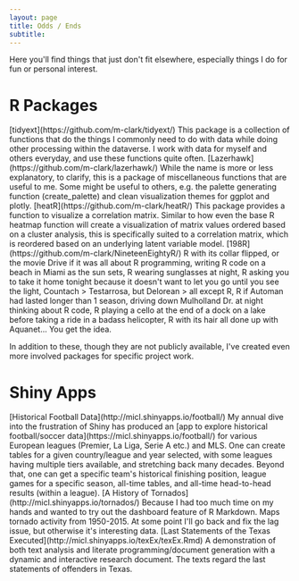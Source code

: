 ```yaml
---
layout: page
title: Odds / Ends
subtitle:
---
```


Here you'll find things that just don't fit elsewhere, especially things I do for fun or personal interest. 


# R Packages

<span itemscope itemtype ="http://schema.org/WebApplication">
[<span itemprop="name">tidyext</span>](https://github.com/m-clark/tidyext/)     
<span itemprop="description">
This package is a collection of functions that do the things I commonly need to do with data while doing other processing within the dataverse. I work with data for myself and others everyday, and use these functions quite often.
</span>
</span>


<span itemscope itemtype ="http://schema.org/WebApplication">
[<span itemprop="name">Lazerhawk</span>](https://github.com/m-clark/lazerhawk/)     
<span itemprop="description">
While the name is more or less explanatory, to clarify, this is a package of miscellaneous functions that are useful to me. Some might be useful to others, e.g. the palette generating function (create_palette) and clean visualization themes for ggplot and plotly.
</span>
</span>


<span itemscope itemtype ="http://schema.org/WebApplication">
[<span itemprop="name">heatR</span>](https://github.com/m-clark/heatR/)     
<span itemprop="description">
This package provides a function to visualize a correlation matrix. Similar to how even the base R heatmap function will create a visualization of matrix values ordered based on a cluster analysis, this is specifically suited to a correlation matrix, which is reordered based on an underlying latent variable model.
</span>
</span>


<span itemscope itemtype ="http://schema.org/WebApplication">
[<span itemprop="name">198R</span>](https://github.com/m-clark/NineteenEightyR/)     
<span itemprop="description">
R with its collar flipped, or the movie Drive if it was all about R programming, writing R code on a beach in Miami as the sun sets, R wearing sunglasses at night, R asking you to take it home tonight because it doesn't want to let you go until you see the light, Countach > Testarrosa, but Delorean > all except R, R if Automan had lasted longer than 1 season, driving down Mulholland Dr. at night thinking about R code, R playing a cello at the end of a dock on a lake before taking a ride in a badass helicopter, R with its hair all done up with Aquanet... You get the idea. 
</span>
</span>


In addition to these, though they are not publicly available, I've created even more involved packages for specific project work.

# Shiny Apps

<span itemscope itemtype ="http://schema.org/WebApplication">
[<span itemprop="name">Historical Football Data</span>](http://micl.shinyapps.io/football/)     
<span itemprop="description">My annual dive into the frustration of Shiny has produced an [app to explore historical football/soccer data](https://micl.shinyapps.io/football/) for various European leagues (<span itemprop="keywords">Premier</span>, <span itemprop="keywords">La Liga</span>, <span itemprop="keywords">Serie A</span> etc.) and <span itemprop="keywords">MLS</span>. One can create tables for a given country/league and year selected, with some leagues having multiple tiers available, and stretching back many decades.  Beyond that, one can get a specific team's historical finishing position, league games for a specific season, all-time tables, and all-time head-to-head results (within a league).
</span>
</span>

<span itemscope itemtype ="http://schema.org/WebApplication">
[<span itemprop="name">A History of Tornados</span>](http://micl.shinyapps.io/tornados/)     
<span itemprop="description">Because I had too much time on my hands and wanted to try out the <span itemprop="keywords">dashboard</span> feature of <span itemprop="keywords">R Markdown</span>.  Maps <span itemprop="keywords">tornado</span> activity from 1950-2015.  At some point I'll go back and fix the lag issue, but otherwise it's interesting data.
</span>
</span>

<span itemscope itemtype ="http://schema.org/ScholarlyArticle http://schema.org/TechArticle">
[<span itemprop="name">Last Statements of the Texas Executed</span>](http://micl.shinyapps.io/texEx/texEx.Rmd)     
<span itemprop="description">A demonstration of both <span itemprop="keywords">text analysis</span> and <span itemprop="keywords">literate programming</span>/document generation with a dynamic and interactive research document. The texts regard the last statements of offenders in Texas.
</span>
</span>